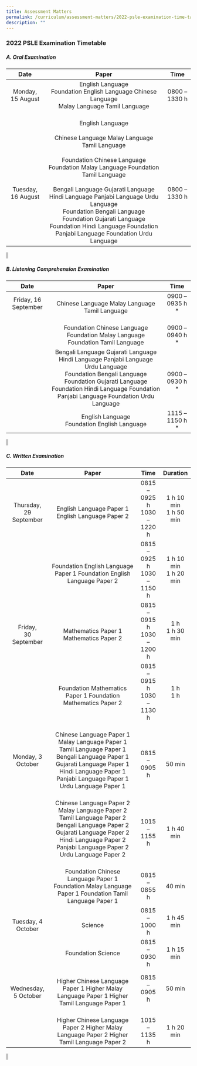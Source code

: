 ```yaml
---
title: Assessment Matters
permalink: /curriculum/assessment-matters/2022-psle-examination-time-table/
description: ""
---
```

### **2022 PSLE Examination Timetable**

##### **A. Oral Examination**

| Date | Paper | Time |
|:---:|:---:|:---:|
|  Monday, 15 August | English Language<br>Foundation English Language Chinese Language<br>Malay Language Tamil Language |  0800 – 1330 h |
|  <br><br><br><br>Tuesday, 16 August |  <br>English Language<br> <br>Chinese Language Malay Language Tamil Language<br> <br>Foundation Chinese Language Foundation Malay Language Foundation Tamil Language<br> <br>Bengali Language Gujarati Language Hindi Language Panjabi Language Urdu Language<br>Foundation Bengali Language Foundation Gujarati Language Foundation Hindi Language Foundation Panjabi Language Foundation Urdu Language | <br><br><br> <br>0800 – 1330 h |
|

##### **B. Listening Comprehension Examination**

| Date | Paper | Time |
|:---:|:---:|:---:|
|  Friday, 16 September |  <br>Chinese Language Malay Language Tamil Language |  0900 – 0935 h * |
|  |  <br>Foundation Chinese Language Foundation Malay Language Foundation Tamil Language |  <br> 0900 – 0940 h * |
|  |  Bengali Language Gujarati Language Hindi Language Panjabi Language Urdu Language<br>Foundation Bengali Language Foundation Gujarati Language Foundation Hindi Language Foundation Panjabi Language Foundation Urdu Language |  <br> 0900 – 0930 h * |
|  |  English Language<br>Foundation English Language |  1115 – 1150 h * |
|

##### **C.  Written Examination**

| Date | Paper | Time | Duration |
|:---:|:---:|:---:|:---:|
|  <br>Thursday,<br>29 September |  <br>English Language Paper 1 English Language Paper 2 |  0815 – 0925 h<br>1030 – 1220 h |  1 h 10 min<br>1 h 50 min |
|  |  <br>Foundation English Language Paper 1 Foundation English Language Paper 2 |  0815 – 0925 h<br>1030 – 1150 h | 1 h 10 min<br>1 h 20 min |
|  <br>Friday,<br>30 September |  <br>Mathematics Paper 1<br>Mathematics Paper 2 |  0815 – 0915 h<br>1030 – 1200 h |  1 h<br>1 h 30 min |
|  |  <br>Foundation Mathematics Paper 1 Foundation Mathematics Paper 2 |  0815 – 0915 h<br>1030 – 1130 h |1 h<br>1 h |
|  <br>Monday, 3 October |  <br>Chinese Language Paper 1 Malay Language Paper 1 Tamil Language Paper 1 Bengali Language Paper 1 Gujarati Language Paper 1 Hindi Language Paper 1 Panjabi Language Paper 1 Urdu Language Paper 1 |  <br> <br> 0815 – 0905 h |  <br> <br>50 min |
|  |  <br>Chinese Language Paper 2 Malay Language Paper 2 Tamil Language Paper 2 Bengali Language Paper 2 Gujarati Language Paper 2 Hindi Language Paper 2 Panjabi Language Paper 2 Urdu Language Paper 2 |  <br><br> 1015 – 1155 h |  <br> <br>1 h 40 min |
|  |  <br>Foundation Chinese Language Paper 1 Foundation Malay Language Paper 1 Foundation Tamil Language Paper 1 |  <br> 0815 – 0855 h |   <br>40 min |
|  <br>Tuesday, 4 October |  <br>Science |  0815 – 1000 h |  1 h 45 min |
|  |  <br>Foundation Science<br><br> |  0815 – 0930 h |  1 h 15 min |
|  <br>Wednesday, 5 October |  <br>Higher Chinese Language Paper 1 Higher Malay Language Paper 1 Higher Tamil Language Paper 1 |  0815 – 0905 h | 50 min |
|  |  <br>Higher Chinese Language Paper 2 Higher Malay Language Paper 2 Higher Tamil Language Paper 2 |  <br>1015 – 1135 h |  <br> 1 h 20 min |
|